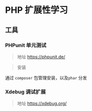 # PHP 扩展性学习



## 工具

### PHPunit 单元测试

> 地址 https://phpunit.de/



> 安装

通过 `composer` 包管理安装，以及`phar` 分发





### Xdebug 调试扩展

> 地址 https://xdebug.org/

